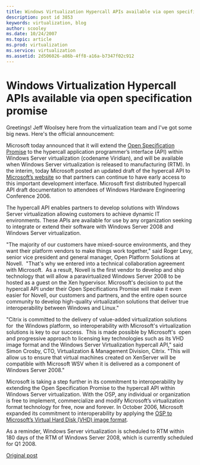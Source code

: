 ```yaml
---
title: Windows Virtualization Hypercall APIs available via open specification promise
description: post id 3853
keywords: virtualization, blog
author: scooley
ms.date: 10/24/2007
ms.topic: article
ms.prod: virtualization
ms.service: virtualization
ms.assetid: 2d506026-a86b-4ff8-a16a-b7347f02c912
---
```


# Windows Virtualization Hypercall APIs available via open specification promise

Greetings! Jeff Woolsey here from the virtualization team and I've got some big news. Here's the official announcement:

Microsoft today announced that it will extend the [Open Specification Promise](http://www.microsoft.com/interop/osp/default.mspx) to the hypercall application programmer’s interface (API) within Windows Server virtualization (codename Viridian), and will be available when Windows Server virtualization is released to manufacturing (RTM).  In the interim, today Microsoft posted an updated draft of the hypercall API to [Microsoft’s website](http://www.microsoft.com/windowsserver2008/virtualization/default.mspx) so that partners can continue to have early access to this important development interface.  Microsoft first distributed hypercall API draft documentation to attendees of Windows Hardware Engineering Conference 2006.

The hypercall API enables partners to develop solutions with Windows Server virtualization allowing customers to achieve dynamic IT environments. These APIs are available for use by any organization seeking to integrate or extend their software with Windows Server 2008 and Windows Server virtualization.

"The majority of our customers have mixed-source environments, and they want their platform vendors to make things work together," said Roger Levy, senior vice president and general manager, Open Platform Solutions at Novell.  "That's why we entered into a technical collaboration agreement with Microsoft.  As a result, Novell is the first vendor to develop and ship technology that will allow a paravirtualized Windows Server 2008 to be hosted as a guest on the Xen hypervisor.  Microsoft's decision to put the hypercall API under their Open Specifications Promise will make it even easier for Novell, our customers and partners, and the entire open source community to develop high-quality virtualization solutions that deliver true interoperability between Windows and Linux."

"Citrix is committed to the delivery of value-added virtualization solutions for  the Windows platform, so interoperability with Microsoft's virtualization solutions is key to our success.  This is made possible by Microsoft's  open and progressive approach to licensing key technologies such as its VHD image format and the Windows Server Virtualization hypercall API," said Simon Crosby, CTO, Virtualization & Management Division, Citrix. "This will allow us to ensure that virtual machines created on XenServer will be compatible with Microsoft WSV when it is delivered as a component of Windows Server 2008."

Microsoft is taking a step further in its commitment to interoperability by extending the Open Specification Promise to the hypercall API within Windows Server virtualization. With the OSP, any individual or organization is free to implement, commercialize and modify Microsoft’s virtualization format technology for free, now and forever. In October 2006, Microsoft expanded its commitment to interoperability by applying the [OSP to Microsoft’s Virtual Hard Disk (VHD) image format](http://www.microsoft.com/presspass/press/2006/Oct06/10-17OSPVHDPR.mspx).

As a reminder, Windows Server virtualization is scheduled to RTM within 180 days of the RTM of Windows Server 2008, which is currently scheduled for Q1 2008.

[Original post](https://blogs.technet.microsoft.com/virtualization/2007/10/24/windows-virtualization-hypercall-apis-available-via-open-specification-promise/)
